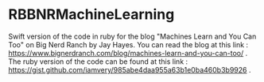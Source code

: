 # RBBNRMachineLearning
Swift version of the code in ruby for the blog "Machines Learn and You Can Too" on Big Nerd Ranch by Jay Hayes.
You can read the blog at this link : https://www.bignerdranch.com/blog/machines-learn-and-you-can-too/ .
 The ruby version of the code can be found at this link : https://gist.github.com/iamvery/985abe4daa955a63b1e0ba460b3b9926 .
